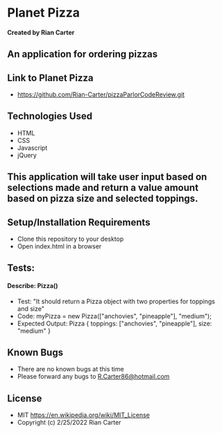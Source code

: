 # Planet Pizza

#### Created by Rian Carter

## An application for ordering pizzas

## Link to Planet Pizza

* https://github.com/Rian-Carter/pizzaParlorCodeReview.git

## Technologies Used

* HTML
* CSS
* Javascript
* jQuery

## This application will take user input based on selections made and return a value amount based on pizza size and selected toppings.

## Setup/Installation Requirements

* Clone this repository to your desktop
* Open index.html in a browser

## Tests:

#### Describe: Pizza()

* Test: "It should return a Pizza object with two properties for toppings and size"
* Code: myPizza = new Pizza(["anchovies", "pineapple"], "medium");
* Expected Output: Pizza { toppings: ["anchovies", "pineapple"], size: "medium" }

## Known Bugs

* There are no known bugs at this time
* Please forward any bugs to R.Carter86@hotmail.com

## License

* MIT https://en.wikipedia.org/wiki/MIT_License
* Copyright (c) 2/25/2022 Rian Carter